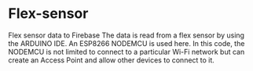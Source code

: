 # Flex-sensor
Flex sensor data to Firebase
The data is read from a flex sensor by using the ARDUINO IDE. An ESP8266 NODEMCU is used here. In this code, the NODEMCU is not limited to connect to a particular Wi-Fi network but can create an Access Point and allow other devices to connect to it.  
